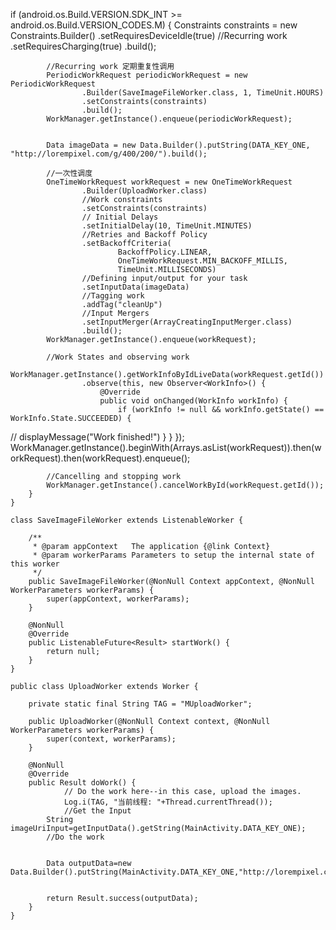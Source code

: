 if (android.os.Build.VERSION.SDK_INT >= android.os.Build.VERSION_CODES.M) {
            Constraints constraints = new Constraints.Builder()
                    .setRequiresDeviceIdle(true)
                    //Recurring work
                    .setRequiresCharging(true)
                    .build();

            //Recurring work 定期重复性调用
            PeriodicWorkRequest periodicWorkRequest = new PeriodicWorkRequest
                    .Builder(SaveImageFileWorker.class, 1, TimeUnit.HOURS)
                    .setConstraints(constraints)
                    .build();
            WorkManager.getInstance().enqueue(periodicWorkRequest);


            Data imageData = new Data.Builder().putString(DATA_KEY_ONE, "http://lorempixel.com/g/400/200/").build();

            //一次性调度
            OneTimeWorkRequest workRequest = new OneTimeWorkRequest
                    .Builder(UploadWorker.class)
                    //Work constraints
                    .setConstraints(constraints)
                    // Initial Delays
                    .setInitialDelay(10, TimeUnit.MINUTES)
                    //Retries and Backoff Policy
                    .setBackoffCriteria(
                            BackoffPolicy.LINEAR,
                            OneTimeWorkRequest.MIN_BACKOFF_MILLIS,
                            TimeUnit.MILLISECONDS)
                    //Defining input/output for your task
                    .setInputData(imageData)
                    //Tagging work
                    .addTag("cleanUp")
                    //Input Mergers
                    .setInputMerger(ArrayCreatingInputMerger.class)
                    .build();
            WorkManager.getInstance().enqueue(workRequest);

            //Work States and observing work
            WorkManager.getInstance().getWorkInfoByIdLiveData(workRequest.getId())
                    .observe(this, new Observer<WorkInfo>() {
                        @Override
                        public void onChanged(WorkInfo workInfo) {
                            if (workInfo != null && workInfo.getState() == WorkInfo.State.SUCCEEDED) {
//                                displayMessage("Work finished!")
                            }
                        }
                    });
            WorkManager.getInstance().beginWith(Arrays.asList(workRequest)).then(workRequest).then(workRequest).enqueue();

            //Cancelling and stopping work
            WorkManager.getInstance().cancelWorkById(workRequest.getId());
        }
    }

    class SaveImageFileWorker extends ListenableWorker {

        /**
         * @param appContext   The application {@link Context}
         * @param workerParams Parameters to setup the internal state of this worker
         */
        public SaveImageFileWorker(@NonNull Context appContext, @NonNull WorkerParameters workerParams) {
            super(appContext, workerParams);
        }

        @NonNull
        @Override
        public ListenableFuture<Result> startWork() {
            return null;
        }
    }
    
    public class UploadWorker extends Worker {
    
        private static final String TAG = "MUploadWorker";
    
        public UploadWorker(@NonNull Context context, @NonNull WorkerParameters workerParams) {
            super(context, workerParams);
        }
    
        @NonNull
        @Override
        public Result doWork() {
                // Do the work here--in this case, upload the images.
                Log.i(TAG, "当前线程: "+Thread.currentThread());
                //Get the Input
            String imageUriInput=getInputData().getString(MainActivity.DATA_KEY_ONE);
            //Do the work
    
    
            Data outputData=new Data.Builder().putString(MainActivity.DATA_KEY_ONE,"http://lorempixel.com/g/400/200/").build();
    
    
            return Result.success(outputData);
        }
    }